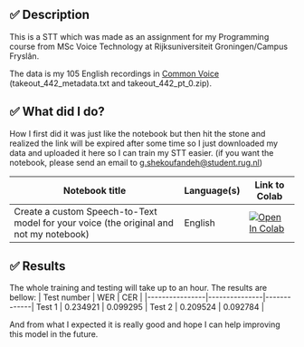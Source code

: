 
## ✅ Description
This is a STT which was made as an assignment for my Programming course from MSc Voice Technology at Rijksuniversiteit Groningen/Campus Fryslân.

The data is my 105 English recordings in [Common Voice](https://commonvoice.mozilla.org/en) (takeout_442_metadata.txt and takeout_442_pt_0.zip).


## ✅ What did I do?
How I first did it was just like the notebook but then hit the stone and realized the link will be expired after some time so I just downloaded my data and uploaded it here so I can train my STT easier. (if you want the notebook, please send an email to g.shekoufandeh@student.rug.nl)

| Notebook title | Language(s) | Link to Colab |
|----------------|---------------|-------------|
| Create a custom Speech-to-Text model for your voice (the original and not my notebook) | English | [![Open In Colab](https://colab.research.google.com/assets/colab-badge.svg)](https://colab.research.google.com/github/coqui-ai/STT/blob/main/notebooks/train_personal_model_with_common_voice.ipynb) |

## ✅ Results
The whole training and testing will take up to an hour. The results are bellow:
| Test number | WER | CER |
|----------------|---------------|-------------|
Test 1 |  0.234921 | 0.099295 |
Test 2 |  0.209524 | 0.092784 |

And from what I expected it is really good and hope I can help improving this model in the future.
